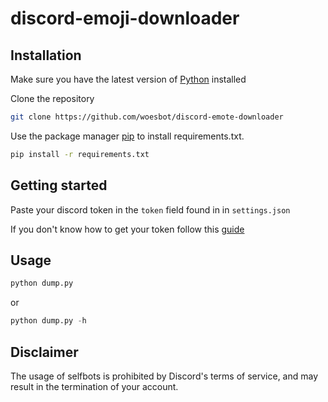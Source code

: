 # discord-emoji-downloader

## Installation

Make sure you have the latest version of [Python](https://www.python.org/downloads/) installed

Clone the repository
```bash
git clone https://github.com/woesbot/discord-emote-downloader
```

Use the package manager [pip](https://pip.pypa.io/en/stable/) to install requirements.txt.

```bash
pip install -r requirements.txt
```

## Getting started

Paste your discord token in the ```token``` field found in in ```settings.json```

If you don't know how to get your token follow this [guide](https://github.com/Tyrrrz/DiscordChatExporter/wiki/Obtaining-Token-and-Channel-IDs)

## Usage
```python
python dump.py 
```
or 
```python
python dump.py -h
```

## Disclaimer

The usage of selfbots is prohibited by Discord's terms of service, and may result in the termination of your account. 
